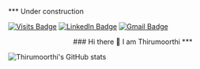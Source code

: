 *** Under construction

[![Visits Badge](https://badges.pufler.dev/visits/sthirumoorthi/sthirumoorthi)](https:sthirumoorthi.dev)
[![LinkedIn Badge](https://img.shields.io/badge/LinkedIn-Profile-informational?style=flat&logo=linkedin&logoColor=white&color=0D76A8)](https://www.linkedin.com/in/thirumoorthi-s-a0771324/)
[![Gmail Badge](https://img.shields.io/badge/Gmail-thirumoorthiksr%40gmail.com-informational?style=flat&logo=gmail&logoColor=red&color=0D76A8)](mailto:thirumoorthiksr@gmail.com)

<p align="center">
### Hi there 👋 I am Thirumoorthi
***
  
</p>

<!--
**sthirumoorthi/sthirumoorthi** is a ✨ _special_ ✨ repository because its `README.md` (this file) appears on your GitHub profile.

Here are some ideas to get you started:

- 🔭 I’m currently working on ...
- 🌱 I’m currently learning ...
- 👯 I’m looking to collaborate on ...
- 🤔 I’m looking for help with ...
- 💬 Ask me about ...
- 📫 How to reach me: ...
- 😄 Pronouns: ...
- ⚡ Fun fact: ...
-->

![Thirumoorthi's GitHub stats](https://github-readme-stats.vercel.app/api?username=sthirumoorthi&theme=vue&show_icons=true)
